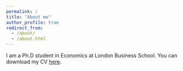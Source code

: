 ```yaml
---
permalink: /
title: "About me"
author_profile: true
redirect_from: 
  - /about/
  - /about.html
---
```

I am a Ph.D student in Economics at London Business School. You can download my CV [here](/files/cv.pdf).
